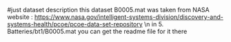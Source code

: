 #just dataset description 
this dataset B0005.mat was taken from NASA website : https://www.nasa.gov/intelligent-systems-division/discovery-and-systems-health/pcoe/pcoe-data-set-repository \n
in 5. Batteries/bt1/B0005.mat
you can get the readme file for it there
